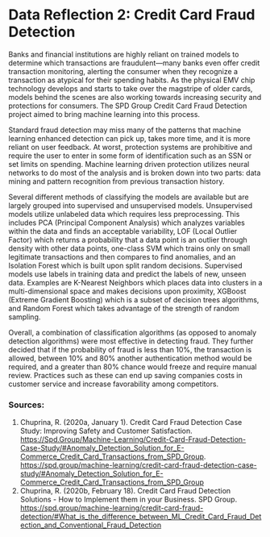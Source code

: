 # Data Reflection 2: Credit Card Fraud Detection

Banks and financial institutions are highly reliant on trained models to determine which transactions are fraudulent—many banks even offer credit transaction monitoring, alerting the consumer when they recognize a transaction as atypical for their spending habits. As the physical EMV chip technology develops and starts to take over the magstripe of older cards, models behind the scenes are also working towards increasing security and protections for consumers. The SPD Group Credit Card Fraud Detection project aimed to bring machine learning into this process.

Standard fraud detection may miss many of the patterns that machine learning enhanced detection can pick up, takes more time, and it is more reliant on user feedback. At worst, protection systems are prohibitive and require the user to enter in some form of identification such as an SSN or set limits on spending. Machine learning driven protection utilizes neural networks to do most of the analysis and is broken down into two parts: data mining and pattern recognition from previous transaction history.

Several different methods of classifying the models are available but are largely grouped into supervised and unsupervised models. Unsupervised models utilize unlabeled data which requires less preprocessing. This includes PCA (Principal Component Analysis) which analyzes variables within the data and finds an acceptable variability, LOF (Local Outlier Factor) which returns a probability that a data point is an outlier through density with other data points, one-class SVM which trains only on small legitimate transactions and then compares to find anomalies, and an Isolation Forest which is built upon split random decisions. Supervised models use labels in training data and predict the labels of new, unseen data. Examples are K-Nearest Neighbors which places data into clusters in a multi-dimensional space and makes decisions upon proximity, XGBoost (Extreme Gradient Boosting) which is a subset of decision trees algorithms, and Random Forest which takes advantage of the strength of random sampling.

Overall, a combination of classification algorithms (as opposed to anomaly detection algorithms) were most effective in detecting fraud. They further decided that if the probability of fraud is less than 10%, the transaction is allowed, between 10% and 80% another authentication method would be required, and a greater than 80% chance would freeze and require manual review. Practices such as these can end up saving companies costs in customer service and increase favorability among competitors.

### Sources:
  1. Chuprina, R. (2020a, January 1). Credit Card Fraud Detection Case Study: Improving Safety and Customer Satisfaction. https://Spd.Group/Machine-Learning/Credit-Card-Fraud-Detection-Case-Study/#Anomaly_Detection_Solution_for_E-Commerce_Credit_Card_Transactions_from_SPD_Group. https://spd.group/machine-learning/credit-card-fraud-detection-case-study/#Anomaly_Detection_Solution_for_E-Commerce_Credit_Card_Transactions_from_SPD_Group
  2. Chuprina, R. (2020b, February 18). Credit Card Fraud Detection Solutions - How to Implement them in your Business. SPD Group. https://spd.group/machine-learning/credit-card-fraud-detection/#What_is_the_difference_between_ML_Credit_Card_Fraud_Detection_and_Conventional_Fraud_Detection
